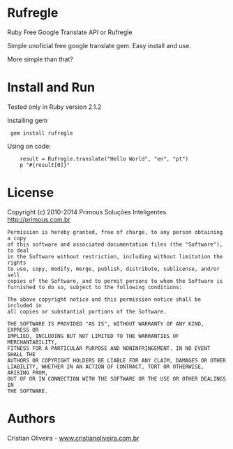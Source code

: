 Rufregle
==================
Ruby Free Google Translate API or Rufregle

Simple unoficial free google translate gem.
Easy install and use.

More simple than that? 

Install and Run
====

Tested only in Ruby version 2.1.2

Installing gem
```
 gem install rufregle
```

Using on code:
```
    result = Rufregle.translate("Hello World", "en", "pt")
    p "#{result[0]}"	
```

License
====
  Copyright (c) 2010-2014 Primous Soluções Inteligentes. http://primous.com.br

	Permission is hereby granted, free of charge, to any person obtaining a copy
	of this software and associated documentation files (the "Software"), to deal
	in the Software without restriction, including without limitation the rights
	to use, copy, modify, merge, publish, distribute, sublicense, and/or sell
	copies of the Software, and to permit persons to whom the Software is
	furnished to do so, subject to the following conditions:

	The above copyright notice and this permission notice shall be included in
	all copies or substantial portions of the Software.

	THE SOFTWARE IS PROVIDED "AS IS", WITHOUT WARRANTY OF ANY KIND, EXPRESS OR
	IMPLIED, INCLUDING BUT NOT LIMITED TO THE WARRANTIES OF MERCHANTABILITY,
	FITNESS FOR A PARTICULAR PURPOSE AND NONINFRINGEMENT. IN NO EVENT SHALL THE
	AUTHORS OR COPYRIGHT HOLDERS BE LIABLE FOR ANY CLAIM, DAMAGES OR OTHER
	LIABILITY, WHETHER IN AN ACTION OF CONTRACT, TORT OR OTHERWISE, ARISING FROM,
	OUT OF OR IN CONNECTION WITH THE SOFTWARE OR THE USE OR OTHER DEALINGS IN
	THE SOFTWARE.
 
Authors
===== 

Cristian Oliveira - www.cristianoliveira.com.br

